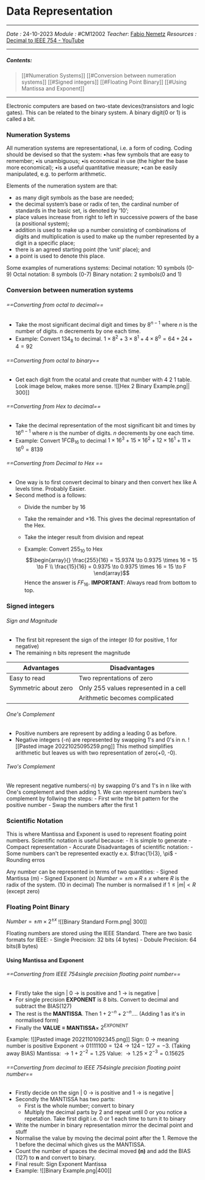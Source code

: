 # Data Representation
---
*Date :*  24-10-2023 
*Module :* #CM12002 
*Teacher*: [Fabio Nemetz](https://moodle.bath.ac.uk/user/profile.php?id=490)
*Resources :* [Decimal to IEEE 754 - YouTube](https://www.youtube.com/watch?v=8afbTaA-gOQ&ab_channel=AbishaliniSivaraman)

---
##### Contents: 
> [[#Numeration Systems]]
> [[#Conversion between numeration systems]]
> [[#Signed integers]]
> [[#Floating Point Binary]]
> [[#Using Mantissa and Exponent]]
--- 

Electronic computers are based on two-state devices(transistors and logic gates). This can be related to the binary system. 
A binary digit(0 or 1) is called a bit.

### Numeration Systems
All numeration systems are representational, i.e. a form of coding. 
Coding should be devised so that the system:
	•has few symbols that are easy to remember;
	•is unambiguous;
	•is economical in use (the higher the base more economical);
	•is a useful quantitative measure;
	•can be easily manipulated, e.g. to perform arithmetic.

Elements of the numeration system are that: 
- as many digit symbols as the base are needed;
- the decimal system’s base or radix of ten, the cardinal number of standards in the basic set, is denoted by ‘10’;
- place values increase from right to left in successive powers of the base (a positional system);
- addition is used to make up a number consisting of combinations of digits and multiplication is used to make up the number represented by a digit in a specific place;
- there is an agreed starting point (the ‘unit’ place); and
- a point is used to denote this place.

Some examples of numerations systems: 
	Decimal notation: 10 symbols (0-9)
	Octal notation: 8 symbols (0-7)
	Binary notation: 2 symbols(0 and 1)

### Conversion between numeration systems

###### ==Converting from octal to decimal==
- Take the most significant decimal digit and times by $8^{n-1}$ where $n$ is the number of digits. $n$ decrements by one each time. 
- Example: Convert $134_8$ to decimal. 
	$1 \times 8^2 + 3 \times 8^1 + 4 \times 8^0 = 64 + 24 + 4 = 92$ 

###### ==Converting from octal to binary==
- Get each digit from the ocatal and create that number with 4 2 1 table. Look image below, makes more sense. 
	![[Hex 2 Binary Example.png|| 300]]

###### ==Converting from Hex to decimal==
- Take the decimal representation of the most significant bit and times by $16^{n-1}$ where $n$ is the number of digits. $n$ decrements by one each time. 
- Example: Convert $1FCB_{16}$ to decimal
	$1 \times 16^3 + 15 \times 16^2 + 12 \times 16^1 + 11 \times 16^0 = 8139$ 

###### ==Converting from Decimal to Hex ==
- One way is to first convert decimal to binary and then convert hex like A levels time. Probably Easier. 
- Second method is a follows: 
	- Divide the number by 16
	- Take the remainder and $\times 16$. This gives the decimal represntation of the Hex.
	- Take the integer result from division and repeat

	- Example: Convert $255_{10}$ to Hex
		$$\begin{array}{} \frac{255}{16} = 15.9374 \to 0.9375 \times 16 = 15 \to F \\ 
		\frac{15}{16} = 0.9375 \to 0.9375 \times 16 = 15 \to F \end{array}$$
		Hence the answer is $FF_{16}$. **IMPORTANT**: Always read from bottom to top. 

### Signed integers

###### Sign and Magnitude
- The first bit represent the sign of the integer (0 for positive, 1 for negative)
- The remaining n bits represent the magnitude 

|       **Advantages**           | **Disadvantages**                         |
| -------------------- | ------------------------------------- |
| Easy to read         | Two reprentations of zero             |
| Symmetric about zero | Only 255 values represented in a cell |
|                      | Arithmetic becomes complicated                                    |

###### One's Complement
- Positive numbers are represent by adding a leading 0 as before. 
- Negative integers (-n) are represented by swapping 1's and 0's in n. 
![[Pasted image 20221025095259.png]]
This method simplifies arithmetic but leaves us with two representation of zero(+0, -0). 

###### Two's Complement 
We represent negative numbers(-n) by swapping 0's and 1's in n like with One's complement and then adding 1. 
We can represent numbers two's complement by follwing the steps:
	- First write the bit pattern for the positive number
	- Swap the numbers after the first 1

### Scientific Notation
This is where Mantissa and Exponent is used to represent floating point numbers. 
Scientific notation is useful because: 
	- It is simple to generate
	- Compact representation
	- Accurate
Disadvantages of scientific notation:
	- Some numbers can't be represented exactly e.x. $\frac{1}{3}, \pi$ 
	- Rounding erros

Any number can be represented in terms of two quantities:
	- Signed Mantissa (m)
	- Signed Exponent (x)
$Number =\pm m \times R \pm x$ where $R$ is the radix of the system. (10 in decimal)
The number is normalised if $1 \le  |m| < R$  (except zero)

### Floating Point Binary
$Number = \pm m \times 2^{\pm x}$
![[Binary Standard Form.png| 300]]

Floating numbers are stored using the IEEE Standard. There are two basic formats for IEEE:
	- Single Precision: 32 bits (4 bytes)
	- Dobule Precision: 64 bits(8 bytes)

#### Using Mantissa and Exponent 

###### ==Converting from IEEE 754single precision floating point number==
- Firstly take the sign | 0 $\to$ is positive and 1 $\to$ is negative |
- For single precision **EXPONENT** is 8 bits. Convert to decimal and subtract the BIAS(127)
- The rest is the **MANTISSA**. Then $1 + 2^{-n} + 2^{-n} ...$. (Adding 1 as it's in normalised form)
- Finally the **VALUE = MANTISSA**$\times$ $2^{EXPONENT}$

Example:
	![[Pasted image 20221101092345.png]]
	Sign: $0$ $\to$ meaning number is positive
	Exponent $\to$ $01111100 = 124 \to 124-127 = -3$. (Taking away BIAS)
	Mantissa: $\to 1 + 2^{-2} = 1.25$ 
	Value: $\to 1.25 \times 2^{-3} = 0.15625$

###### ==Converting from decimal to IEEE 754single precision floating point number==
- Firstly decide on the sign | 0 $\to$ is positive and 1 $\to$ is negative |
- Secondly the MANTISSA has two parts:
	- First is the whole number; convert to binary
	- Multiply the decimal parts by 2 and repeat until 0 or you notice a repetation. Take first digit i.e. 0 or 1 each time to turn it to binary
- Write the number in binary representation mirror the decimal point and stuff
- Normalise the value by moving the decimal point after the 1. Remove the 1 before the decimal which gives us the MANTISSA. 
- Count the number of spaces the decimal moved **(n)** and add the BIAS (127) to **n** and convert to binary. 
- Final result: Sign Exponent Mantissa
- Example:
	![[Binary Example.png|400]]
